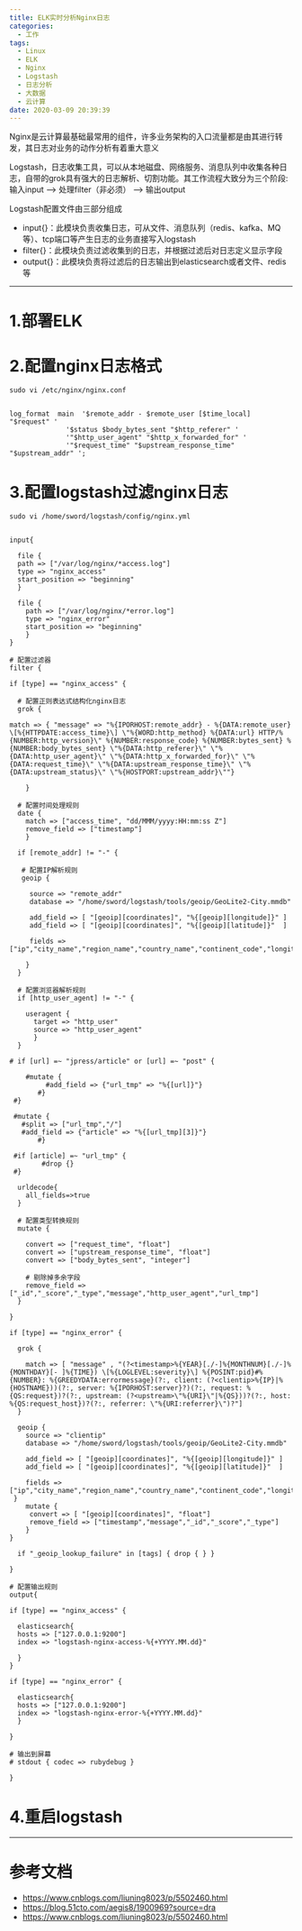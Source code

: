 ```yaml
---
title: ELK实时分析Nginx日志
categories:
  - 工作
tags:
  - Linux
  - ELK 
  - Nginx
  - Logstash
  - 日志分析
  - 大数据
  - 云计算
date: 2020-03-09 20:39:39
---
```


Nginx是云计算最基础最常用的组件，许多业务架构的入口流量都是由其进行转发，其日志对业务的动作分析有着重大意义

Logstash，日志收集工具，可以从本地磁盘、网络服务、消息队列中收集各种日志，自带的grok具有强大的日志解析、切割功能。其工作流程大致分为三个阶段:输入input --> 处理filter（非必须） --> 输出output

Logstash配置文件由三部分组成

- input{}：此模块负责收集日志，可从文件、消息队列（redis、kafka、MQ等）、tcp端口等产生日志的业务直接写入logstash
- filter{}：此模块负责过滤收集到的日志，并根据过滤后对日志定义显示字段
- output{}：此模块负责将过滤后的日志输出到elasticsearch或者文件、redis等

---------

# 1.部署ELK

# 2.配置nginx日志格式

    sudo vi /etc/nginx/nginx.conf


    log_format  main  '$remote_addr - $remote_user [$time_local] "$request" '
                  '$status $body_bytes_sent "$http_referer" '
                  '"$http_user_agent" "$http_x_forwarded_for" ' 
                  '"$request_time" "$upstream_response_time" "$upstream_addr" ';

# 3.配置logstash过滤nginx日志

    sudo vi /home/sword/logstash/config/nginx.yml


    input{

      file {
      path => ["/var/log/nginx/*access.log"]
      type => "nginx_access"
      start_position => "beginning"
      }

      file {
        path => ["/var/log/nginx/*error.log"]
        type => "nginx_error"
        start_position => "beginning"
        }
    }

    # 配置过滤器
    filter {

    if [type] == "nginx_access" {
  
      # 配置正则表达式结构化nginx日志
      grok {

    match => { "message" => "%{IPORHOST:remote_addr} - %{DATA:remote_user} \[%{HTTPDATE:access_time}\] \"%{WORD:http_method} %{DATA:url} HTTP/%{NUMBER:http_version}\" %{NUMBER:response_code} %{NUMBER:bytes_sent} %{NUMBER:body_bytes_sent} \"%{DATA:http_referer}\" \"%{DATA:http_user_agent}\" \"%{DATA:http_x_forwarded_for}\" \"%{DATA:request_time}\" \"%{DATA:upstream_response_time}\" \"%{DATA:upstream_status}\" \"%{HOSTPORT:upstream_addr}\""}
   
        }

      # 配置时间处理规则
      date {
        match => ["access_time", "dd/MMM/yyyy:HH:mm:ss Z"]
        remove_field => ["timestamp"]
        }

      if [remote_addr] != "-" {
   
       # 配置IP解析规则
       geoip {

         source => "remote_addr"
         database => "/home/sword/logstash/tools/geoip/GeoLite2-City.mmdb"

         add_field => [ "[geoip][coordinates]", "%{[geoip][longitude]}" ]
         add_field => [ "[geoip][coordinates]", "%{[geoip][latitude]}"  ]

         fields => ["ip","city_name","region_name","country_name","continent_code","longitude","latitude","location"]

        }
      }

      # 配置浏览器解析规则
      if [http_user_agent] != "-" {

        useragent {
          target => "http_user"
          source => "http_user_agent"
          }
      }

    # if [url] =~ "jpress/article" or [url] =~ "post" {

        #mutate {
             #add_field => {"url_tmp" => "%{[url]}"}
           #}
     #}

     #mutate {
       #split => ["url_tmp","/"]
       #add_field => {"article" => "%{[url_tmp][3]}"}
           #}

     #if [article] =~ "url_tmp" {
            #drop {}
     #}

      urldecode{
        all_fields=>true
      }

      # 配置类型转换规则
      mutate {

        convert => ["request_time", "float"]
        convert => ["upstream_response_time", "float"]
        convert => ["body_bytes_sent", "integer"]

        # 剔除掉多余字段
        remove_field => ["_id","_score","_type","message","http_user_agent","url_tmp"]
      }

    }

    if [type] == "nginx_error" {

      grok {

        match => [ "message" , "(?<timestamp>%{YEAR}[./-]%{MONTHNUM}[./-]%{MONTHDAY}[- ]%{TIME}) \[%{LOGLEVEL:severity}\] %{POSINT:pid}#%{NUMBER}: %{GREEDYDATA:errormessage}(?:, client: (?<clientip>%{IP}|%{HOSTNAME}))(?:, server: %{IPORHOST:server}?)(?:, request: %{QS:request})?(?:, upstream: (?<upstream>\"%{URI}\"|%{QS}))?(?:, host: %{QS:request_host})?(?:, referrer: \"%{URI:referrer}\")?"]
      }

      geoip {
        source => "clientip"
        database => "/home/sword/logstash/tools/geoip/GeoLite2-City.mmdb"

        add_field => [ "[geoip][coordinates]", "%{[geoip][longitude]}" ]
        add_field => [ "[geoip][coordinates]", "%{[geoip][latitude]}"  ]

        fields => ["ip","city_name","region_name","country_name","continent_code","longitude","latitude","location"]
     }
        mutate {
         convert => [ "[geoip][coordinates]", "float"]
         remove_field => ["timestamp","message","_id","_score","_type"]
        }
    }

      if "_geoip_lookup_failure" in [tags] { drop { } }

    }

    # 配置输出规则
    output{

    if [type] == "nginx_access" {

      elasticsearch{
      hosts => ["127.0.0.1:9200"]
      index => "logstash-nginx-access-%{+YYYY.MM.dd}"

      }
    }

    if [type] == "nginx_error" {

      elasticsearch{
      hosts => ["127.0.0.1:9200"]
      index => "logstash-nginx-error-%{+YYYY.MM.dd}"
      }

    }

    # 输出到屏幕
    # stdout { codec => rubydebug }

    }
    
# 4.重启logstash

---------   
    
# 参考文档

- https://www.cnblogs.com/liuning8023/p/5502460.html
- https://blog.51cto.com/aegis8/1900969?source=dra
- https://www.cnblogs.com/liuning8023/p/5502460.html
